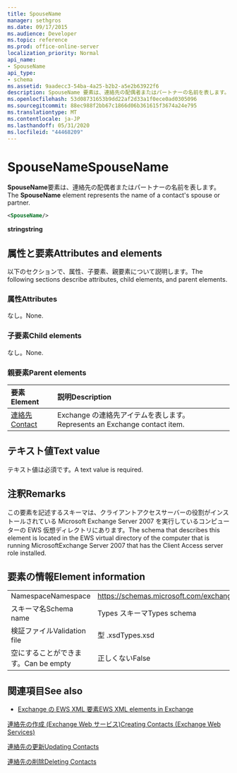 ```yaml
---
title: SpouseName
manager: sethgros
ms.date: 09/17/2015
ms.audience: Developer
ms.topic: reference
ms.prod: office-online-server
localization_priority: Normal
api_name:
- SpouseName
api_type:
- schema
ms.assetid: 9aadecc3-54ba-4a25-b2b2-a5e2b63922f6
description: SpouseName 要素は、連絡先の配偶者またはパートナーの名前を表します。
ms.openlocfilehash: 53d08731653b9dd22af2d33a1f0ece0ad0305096
ms.sourcegitcommit: 88ec988f2bb67c1866d06b361615f3674a24e795
ms.translationtype: MT
ms.contentlocale: ja-JP
ms.lasthandoff: 05/31/2020
ms.locfileid: "44468209"
---
```

# <a name="spousename"></a><span data-ttu-id="46a79-103">SpouseName</span><span class="sxs-lookup"><span data-stu-id="46a79-103">SpouseName</span></span>

<span data-ttu-id="46a79-104">**SpouseName**要素は、連絡先の配偶者またはパートナーの名前を表します。</span><span class="sxs-lookup"><span data-stu-id="46a79-104">The **SpouseName** element represents the name of a contact's spouse or partner.</span></span> 
  
```xml
<SpouseName/>
```

 <span data-ttu-id="46a79-105">**string**</span><span class="sxs-lookup"><span data-stu-id="46a79-105">**string**</span></span>
## <a name="attributes-and-elements"></a><span data-ttu-id="46a79-106">属性と要素</span><span class="sxs-lookup"><span data-stu-id="46a79-106">Attributes and elements</span></span>

<span data-ttu-id="46a79-107">以下のセクションで、属性、子要素、親要素について説明します。</span><span class="sxs-lookup"><span data-stu-id="46a79-107">The following sections describe attributes, child elements, and parent elements.</span></span>
  
### <a name="attributes"></a><span data-ttu-id="46a79-108">属性</span><span class="sxs-lookup"><span data-stu-id="46a79-108">Attributes</span></span>

<span data-ttu-id="46a79-109">なし。</span><span class="sxs-lookup"><span data-stu-id="46a79-109">None.</span></span>
  
### <a name="child-elements"></a><span data-ttu-id="46a79-110">子要素</span><span class="sxs-lookup"><span data-stu-id="46a79-110">Child elements</span></span>

<span data-ttu-id="46a79-111">なし。</span><span class="sxs-lookup"><span data-stu-id="46a79-111">None.</span></span>
  
### <a name="parent-elements"></a><span data-ttu-id="46a79-112">親要素</span><span class="sxs-lookup"><span data-stu-id="46a79-112">Parent elements</span></span>

|<span data-ttu-id="46a79-113">**要素**</span><span class="sxs-lookup"><span data-stu-id="46a79-113">**Element**</span></span>|<span data-ttu-id="46a79-114">**説明**</span><span class="sxs-lookup"><span data-stu-id="46a79-114">**Description**</span></span>|
|:-----|:-----|
|[<span data-ttu-id="46a79-115">連絡先</span><span class="sxs-lookup"><span data-stu-id="46a79-115">Contact</span></span>](contact.md) <br/> |<span data-ttu-id="46a79-116">Exchange の連絡先アイテムを表します。</span><span class="sxs-lookup"><span data-stu-id="46a79-116">Represents an Exchange contact item.</span></span>  <br/> |
   
## <a name="text-value"></a><span data-ttu-id="46a79-117">テキスト値</span><span class="sxs-lookup"><span data-stu-id="46a79-117">Text value</span></span>

<span data-ttu-id="46a79-118">テキスト値は必須です。</span><span class="sxs-lookup"><span data-stu-id="46a79-118">A text value is required.</span></span>
  
## <a name="remarks"></a><span data-ttu-id="46a79-119">注釈</span><span class="sxs-lookup"><span data-stu-id="46a79-119">Remarks</span></span>

<span data-ttu-id="46a79-120">この要素を記述するスキーマは、クライアントアクセスサーバーの役割がインストールされている Microsoft Exchange Server 2007 を実行しているコンピューターの EWS 仮想ディレクトリにあります。</span><span class="sxs-lookup"><span data-stu-id="46a79-120">The schema that describes this element is located in the EWS virtual directory of the computer that is running MicrosoftExchange Server 2007 that has the Client Access server role installed.</span></span>
  
## <a name="element-information"></a><span data-ttu-id="46a79-121">要素の情報</span><span class="sxs-lookup"><span data-stu-id="46a79-121">Element information</span></span>

|||
|:-----|:-----|
|<span data-ttu-id="46a79-122">Namespace</span><span class="sxs-lookup"><span data-stu-id="46a79-122">Namespace</span></span>  <br/> |https://schemas.microsoft.com/exchange/services/2006/types  <br/> |
|<span data-ttu-id="46a79-123">スキーマ名</span><span class="sxs-lookup"><span data-stu-id="46a79-123">Schema name</span></span>  <br/> |<span data-ttu-id="46a79-124">Types スキーマ</span><span class="sxs-lookup"><span data-stu-id="46a79-124">Types schema</span></span>  <br/> |
|<span data-ttu-id="46a79-125">検証ファイル</span><span class="sxs-lookup"><span data-stu-id="46a79-125">Validation file</span></span>  <br/> |<span data-ttu-id="46a79-126">型 .xsd</span><span class="sxs-lookup"><span data-stu-id="46a79-126">Types.xsd</span></span>  <br/> |
|<span data-ttu-id="46a79-127">空にすることができます。</span><span class="sxs-lookup"><span data-stu-id="46a79-127">Can be empty</span></span>  <br/> |<span data-ttu-id="46a79-128">正しくない</span><span class="sxs-lookup"><span data-stu-id="46a79-128">False</span></span>  <br/> |
   
## <a name="see-also"></a><span data-ttu-id="46a79-129">関連項目</span><span class="sxs-lookup"><span data-stu-id="46a79-129">See also</span></span>



- [<span data-ttu-id="46a79-130">Exchange の EWS XML 要素</span><span class="sxs-lookup"><span data-stu-id="46a79-130">EWS XML elements in Exchange</span></span>](ews-xml-elements-in-exchange.md)


[<span data-ttu-id="46a79-131">連絡先の作成 (Exchange Web サービス)</span><span class="sxs-lookup"><span data-stu-id="46a79-131">Creating Contacts (Exchange Web Services)</span></span>](https://msdn.microsoft.com/library/4845917e-70d1-481c-bbd7-011ec6571789%28Office.15%29.aspx)
  
[<span data-ttu-id="46a79-132">連絡先の更新</span><span class="sxs-lookup"><span data-stu-id="46a79-132">Updating Contacts</span></span>](https://msdn.microsoft.com/library/9a865953-b94a-4229-b632-2dee433314be%28Office.15%29.aspx)
  
[<span data-ttu-id="46a79-133">連絡先の削除</span><span class="sxs-lookup"><span data-stu-id="46a79-133">Deleting Contacts</span></span>](https://msdn.microsoft.com/library/fcc3dc84-cd3e-455e-a1a7-ae6921c9b588%28Office.15%29.aspx)

